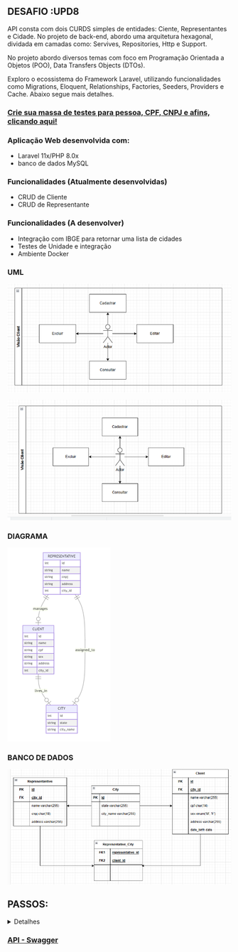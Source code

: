## DESAFIO :UPD8

API consta com dois CURDS simples de entidades: Ciente, Representantes e Cidade. No projeto de back-end, abordo uma arquitetura hexagonal, dividada em camadas como: Servives, Repositories, Http e Support.

No projeto abordo diversos temas com foco em Programação Orientada a Objetos (POO), Data Transfers Objects (DTOs).

Exploro o ecossistema do Framework Laravel, utilizando funcionalidades como Migrations, Eloquent, Relationships, Factories, Seeders, Providers e Cache. Abaixo segue mais detalhes.

### [Crie sua massa de testes para pessoa, CPF, CNPJ e afins, clicando aqui!](https://www.4devs.com.br/)

### Aplicação Web desenvolvida com:<br />
- Laravel 11x/PHP 8.0x<br />
- banco de dados MySQL<br/>

### Funcionalidades (Atualmente desenvolvidas)
<ul>
    <li>CRUD de Cliente</li>
    <li>CRUD de Representante</li>
</ul>

### Funcionalidades (A desenvolver)
<ul>
    <li>Integração com IBGE para retornar uma lista de cidades</li>
    <li>Testes de Unidade e integração</li>
    <li>Ambiente Docker</li>
</ul>

### UML

![UML](image.png)

![UML](image-1.png)

### DIAGRAMA

![Diagrama de Entidades](image-4.png)

### BANCO DE DADOS

![Banco de Dados](image-5.png)

## PASSOS:

<details>
<summary>Detalhes</summary>

### Requesitos necessários para executar o projeto:
<ul>
    <li>Instalar o PHP versão 8.0</li>
    <li>Instalar o Laravel versão 11.0</li>
    <li>Instalar o MySQL</li>
    <li>Instalar o composer</li>
    <li>Instalar o Postman ou Insomnia</li>
    <li>Instalar uma IDE de sua escolha (PHPStorm / VSCode)</li>
    <li>Instalar um cliente SQL de sua escolha (DBeaver / PHPMyAdmin / MySQL WorkBench)</li>
</ul>

### Executar o projeto:
<ul>
    <li>Clone o projeto: git clone https://github.com/HildebrandoLima/upd8_back_end.git</li>
    <li>Adicione o arquivo .env copiando o arquivo .env.example</li>
    <li>Certifique-se que um diretório chamado `**/vendor**` foi criado.</li>
    <li>Execute o comando: php artisan serve</li>
</ul>

### Banco de Dados:

> Obanco de dados é do tipo relacional.

### Criando o Banco de de Dados:

> No seu .env adicione da seguinte forma:<br />

> DB_CONNECTION=mysql<br />
> DB_HOST=localhost<br />
> DB_PORT=3306<br />
> DB_DATABASE=ms_delivery<br />
> DB_USERNAME=nome_do_usuario<br />
> DB_PASSWORD=sua_senha<br />

<br /><br />

> CACHE_STORE=database<br />
> CACHE_PREFIX=<br />
> CACHE_DRIVER=file<br />

Execute o comando para criar as tabelas:

```
    php artisan migrate
```

Execute o comando para preencher as tabelas:

```
    php artisan db:seed --class=DatabaseSeeder
```

Certifique-se que as tabelas foram criadas. Abra seu cliente SQL que você escolheu, e então execute o comando:

```
    SHOW TABLES;
```

### [Caso ocorra erro ao executar as migrations, clique aqui!](https://blog.renatolucena.net/post/como-fazer-rollback-de-migration-de-bd-no-laravel)

### Para iniciar o servidor:
`php artisan serve`
Agora acesse o endereço http://localhost:8000/api/rota em seu Postman ou Insomnia
</details>

### [API - Swagger](https://app.swaggerhub.com/apis-docs/HildebrandoLima/ECOMMERCE/1.0.0#/)
